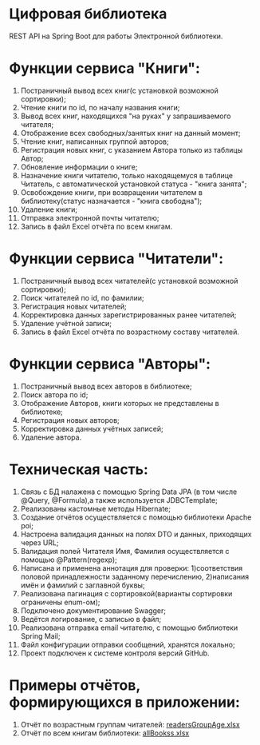 # Цифровая библиотека
REST API на Spring Boot для работы Электронной библиотеки.

# Функции сервиса "Книги":
1. Постраничный вывод всех книг(с установкой возможной сортировки);
2. Чтение книги по id, по началу названия книги;
3. Вывод всех книг, находящихся "на руках" у запрашиваемого читателя;
4. Отображение всех свободных/занятых книг на данный момент;
5. Чтение книг, написанных группой авторов;
6. Регистрация новых книг, с указанием Автора только из таблицы Автор;
7. Обновление информации о книге;
8. Назначение книги читателю, только находящемуся в таблице Читатель, с автоматической установкой статуса - "книга занята";
9. Освобождение книги, при возвращении читателем в библиотеку(статус назначается - "книга свободна");
10. Удаление книги;
11. Отправка электронной почты читателю;
12. Запись в файл Excel отчёта по всем книгам.

# Функции сервиса "Читатели":
1. Постраничный вывод всех читателей(с установкой возможной сортировки);
2. Поиск читателей по id, по фамилии;
3. Регистрация новых читателей;
4. Корректировка данных зарегистрированных ранее читателей;
5. Удаление учётной записи;
6. Запись в файл Excel отчёта по возрастному составу читателей.

# Функции сервиса "Авторы":
1. Постраничный вывод всех авторов в библиотеке;
2. Поиск автора по id;
3. Отображение Авторов, книги которых не представлены в библиотеке;
4. Регистрация новых авторов;
5. Корректировка данных учётных записей;
6. Удаление автора.

# Техническая часть:
1. Связь с БД налажена с помощью Spring Data JPA (в том числе @Query, @Formula),а также используется JDBCTemplate;
2. Реализованы кастомные методы Hibernate;
3. Создание отчётов осуществляется с помощью библиотеки Apache poi;
4. Настроена валидация данных на полях DTO и данных, приходящих через URL;
5. Валидация полей Читателя Имя, Фамилия осуществляется с помощью @Pattern(regexp);
6. Написана и применена аннотация для проверки: 
   1)соответствия половой принадлежности заданному перечислению,
   2)написания имён и фамилий с заглавной буквы;
7. Реализована пагинация с сортировкой(варианты сортировки ограничены enum-ом);
8. Подключено документирование Swagger;
9. Ведётся логирование, с записью в файл;
10. Реализована отправка email читателю, с помощью библиотеки Spring Mail;
11. Файл конфигурации отправки сообщений, хранятся локально;
12. Проект подключен к системе контроля версий GitHub.

# Примеры отчётов, формирующихся в приложении:
1. Отчёт по возрастным группам читателей: [readersGroupAge.xlsx](https://github.com/Anastasiya-Ko/MyDigitalLibrary/files/11798900/readersGroupAge.xlsx)
2. Отчёт по всем книгам библиотеки: [allBookss.xlsx](https://github.com/Anastasiya-Ko/MyDigitalLibrary/files/11884564/allBookss.xlsx)


